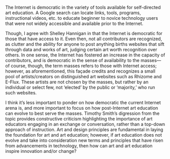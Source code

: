 The Internet is democratic in the variety of tools available for self-directed art education. A Google search can locate links, tools, programs, instructional videos, etc. to educate beginner to novice technology users that were not widely accessible and available prior to the Internet. 

Though, I agree with Shelley Hannigan in that the Internet is democratic for those that have access to it. Even then, not all contributors are recognized, as clutter and the ability for anyone to post anything births websites that sift through data and works of art, judging certain art worth recognition over others. In one sense, the Internet has fostered an increase in the capacity of contributors, and is democratic in the sense of availability to the masses—of course, though, the term masses refers to those with Internet access; however, as aforementioned, this façade credits and recognizes a small pool of artists/creators on distinguished art websites such as Rhizome and E-Flux. These artists are not chosen by the masses, but rather by an individual or select few, not ‘elected’ by the public or ‘majority,’ who run such websites. 

I think it’s less important to ponder on how democratic the current Internet arena is, and more important to focus on how post-Internet art education can evolve to best serve the masses. Timothy Smith’s digression from the topic provides constructive criticism highlighting the importance of art educators engaging in an exchange or conversation, rather than a top-down approach of instruction. Art and design principles are fundamental in laying the foundation for art and art education; however, if art education does not evolve and take into consideration new terms and principles that have risen from advancements in technology, then how can art and art education inspire innovation and/or change? 
